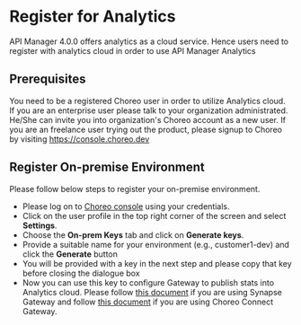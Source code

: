 # Register for Analytics

API Manager 4.0.0 offers analytics as a cloud service. Hence users need to register with analytics cloud in order to
 use API Manager Analytics
 
## Prerequisites
You need to be a registered Choreo user in order to utilize Analytics cloud. If you are an enterprise user please
 talk to your organization administrated. He/She can invite you into organization's Choreo account as a new user.
 If you are an freelance user trying out the product, please signup to Choreo by visiting https://console.choreo.dev
 
## Register On-premise Environment
Please follow below steps to register your on-premise environment.

- Please log on to [Choreo console](https://console.choreo.dev) using your credentials.
- Click on the user profile in the top right corner of the screen and select **Settings**.
- Choose the **On-prem Keys** tab and click on **Generate keys**.
- Provide a suitable name for your environment (e.g., customer1-dev) and click the **Generate** button
- You will be provided with a key in the next step and please copy that key before closing the dialogue box
- Now you can use this key to configure Gateway to publish stats into Analytics cloud. Please follow [this
 document]({{base_path}}/observe/api-manager-analytics/configure-analytics/configure-synapse-gateway) if you are using
  Synapse Gateway and follow 
  [this document]({{base_path}}/observe/api-manager-analytics/configure-analytics/configure-microgateway) 
  if you are using Choreo Connect Gateway.
